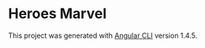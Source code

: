 # Heroes Marvel

This project was generated with [Angular CLI](https://github.com/angular/angular-cli) version 1.4.5.
